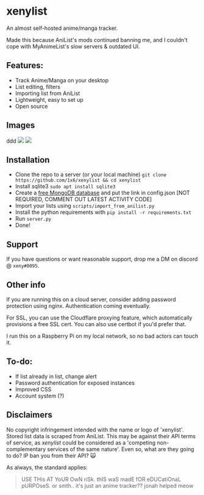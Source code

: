 # xenylist

An almost self-hosted anime/manga tracker.

Made this because AniList's mods continued banning me, and I couldn't cope with MyAnimeList's slow servers & outdated UI.

## Features:

- Track Anime/Manga on your desktop
- List editing, filters
- Importing list from AniList
- Lightweight, easy to set up
- Open source

## Images
ddd
<img src="https://user-images.githubusercontent.com/44981148/189462374-8232d4dc-8689-4af5-8134-7e4e480bcf15.png" />
<img src="https://user-images.githubusercontent.com/44981148/189462434-669836df-baf8-4f35-bb6a-15db68af209f.png"/>

## Installation

- Clone the repo to a server (or your local machine)
  `git clone https://github.com/1x6/xenylist && cd xenylist`
- Install sqlite3 `sudo apt install sqlite3`
- Create a [free MongoDB database](https://www.mongodb.com/cloud/atlas/) and put the link in config.json [NOT REQUIRED, COMMENT OUT LATEST ACTIVITY CODE]
- Import your lists using `scripts/import_from_anilist.py`
- Install the python requirements with `pip install -r requirements.txt`
- Run `server.py`
- Done!

## Support

If you have questions or want reasonable support, drop me a DM on discord @ `xeny#0095`.

## Other info

If you are running this on a cloud server, consider adding password protection using nginx. Authentication coming eventually.

For SSL, you can use the Cloudflare proxying feature, which automatically provisions a free SSL cert. You can also use certbot if you'd prefer that.

I run this on a Raspberry Pi on my local network, so no bad actors can touch it.

## To-do:

- If list already in list, change alert
- Password authentication for exposed instances
- Improved CSS
- Account system (?)

## Disclaimers

No copyright infringement intended with the name or logo of 'xenylist'. Stored list data is scraped from AniList. This may be against their API terms of service, as _xenylist_ could be considered as a 'competing non-complementary services of the same nature'. Even so, what are they going to do? IP ban you from their API? 🙀

As always, the standard applies:

> USE THis AT YoUR OwN riSk. thIS waS madE fOR eDUCatiOnaL pURPOseS.
> or smth.. it's just an anime tracker??
> jonah helped meow
